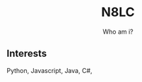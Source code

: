 <a name="readme-top"></a>

<h1 align="center">N8LC</h1>
  <p align="center">
    Who am i?
  </p>
</div>

<!-- Laungages I know -->
## Interests
Python,
Javascript,
Java,
C#,

